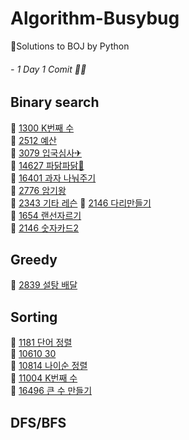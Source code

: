 # Algorithm-Busybug
🐞Solutions to BOJ by Python
###### - 1 Day 1 Comit 👩‍💻

## Binary search
📌 [1300 K번째 수](https://www.acmicpc.net/problem/1300)   
📌 [2512 예산](https://www.acmicpc.net/problem/2512)   
📌 [3079 입국심사✈](https://www.acmicpc.net/problem/3079)    
📌 [14627 파닭파닭🐔](https://www.acmicpc.net/problem/14627)   
📌 [16401 과자 나눠주기](https://www.acmicpc.net/problem/16401)   
📌 [2776 암기왕](https://www.acmicpc.net/problem/2776)   
📌 [2343 기타 레슨](https://www.acmicpc.net/problem/2343) 
📌 [2146 다리만들기](https://www.acmicpc.net/problem/2146)   
📌 [1654 랜선자르기](https://www.acmicpc.net/problem/1654)   
📌 [2146 숫자카드2](https://www.acmicpc.net/problem/10816)   
## Greedy
📌 [2839 설탕 배달](https://www.acmicpc.net/problem/2839)   
## Sorting
📌 [1181 단어 정렬](https://www.acmicpc.net/problem/1181)  
📌 [10610 30](https://www.acmicpc.net/problem/10610)  
📌 [10814 나이순 정렬](https://www.acmicpc.net/problem/10814)   
📌 [11004 K번째 수](https://www.acmicpc.net/problem/11004)   
📌 [16496 큰 수 만들기](https://www.acmicpc.net/problem/16496)   
## DFS/BFS
 

